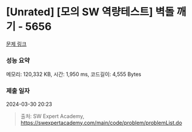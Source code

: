 # [Unrated] [모의 SW 역량테스트] 벽돌 깨기 - 5656 

[문제 링크](https://swexpertacademy.com/main/code/problem/problemDetail.do?contestProbId=AWXRQm6qfL0DFAUo) 

### 성능 요약

메모리: 120,332 KB, 시간: 1,950 ms, 코드길이: 4,555 Bytes

### 제출 일자

2024-03-30 20:23



> 출처: SW Expert Academy, https://swexpertacademy.com/main/code/problem/problemList.do